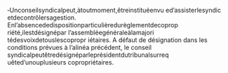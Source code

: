 ‐Unconseilsyndicalpeut,àtoutmoment,êtreinstituéenvu ed’assisterlesyndic etdecontrôlersagestion.
Enl’absencededispositionparticulièredurèglementdecoprop riété,ilestdésignépar l’assembléegénéraleàlamajori tédesvoixdetouslescopropr iétaires.
A défaut de désignation dans les conditions prévues à l’alinéa précédent, le conseil syndicalpeutêtredésignéparleprésidentdutribunalsurreq uêted’unouplusieurs copropriétaires.